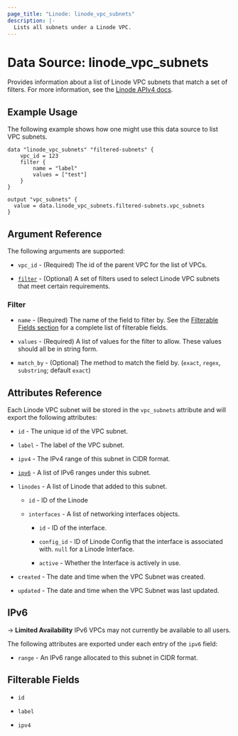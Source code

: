 ```yaml
---
page_title: "Linode: linode_vpc_subnets"
description: |-
  Lists all subnets under a Linode VPC.
---
```


# Data Source: linode\_vpc\_subnets

Provides information about a list of Linode VPC subnets that match a set of filters.
For more information, see the [Linode APIv4 docs](https://techdocs.akamai.com/linode-api/reference/get-vpc-subnets).

## Example Usage

The following example shows how one might use this data source to list VPC subnets.

```hcl
data "linode_vpc_subnets" "filtered-subnets" {
    vpc_id = 123
    filter {
        name = "label"
        values = ["test"]
    }
}

output "vpc_subnets" {
  value = data.linode_vpc_subnets.filtered-subnets.vpc_subnets
}
```

## Argument Reference

The following arguments are supported:

* `vpc_id` - (Required) The id of the parent VPC for the list of VPCs.

* [`filter`](#filter) - (Optional) A set of filters used to select Linode VPC subnets that meet certain requirements.

### Filter

* `name` - (Required) The name of the field to filter by. See the [Filterable Fields section](#filterable-fields) for a complete list of filterable fields.

* `values` - (Required) A list of values for the filter to allow. These values should all be in string form.

* `match_by` - (Optional) The method to match the field by. (`exact`, `regex`, `substring`; default `exact`)

## Attributes Reference

Each Linode VPC subnet will be stored in the `vpc_subnets` attribute and will export the following attributes:

* `id` - The unique id of the VPC subnet.

* `label` - The label of the VPC subnet.

* `ipv4` - The IPv4 range of this subnet in CIDR format.

* [`ipv6`](#ipv6) - A list of IPv6 ranges under this subnet.

* `linodes` - A list of Linode that added to this subnet.

  * `id` - ID of the Linode

  * `interfaces` - A list of networking interfaces objects.

    * `id` - ID of the interface.

    * `config_id` - ID of Linode Config that the interface is associated with. `null` for a Linode Interface.

    * `active` - Whether the Interface is actively in use.

* `created` - The date and time when the VPC Subnet was created.

* `updated` - The date and time when the VPC Subnet was last updated.

## IPv6

-> **Limited Availability** IPv6 VPCs may not currently be available to all users.

The following attributes are exported under each entry of the `ipv6` field:

* `range` - An IPv6 range allocated to this subnet in CIDR format.

## Filterable Fields

* `id`

* `label`

* `ipv4`
